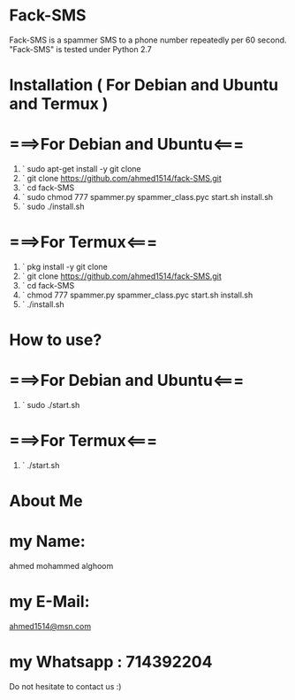 # Fack-SMS
Fack-SMS is a spammer SMS to a phone number repeatedly per 60 second.
 "Fack-SMS" is tested under Python 2.7

# Installation ( For Debian and Ubuntu and Termux )
# ===>For Debian and Ubuntu<===
1. ` sudo apt-get install -y git clone 
2. ` git clone https://github.com/ahmed1514/fack-SMS.git 
3. ` cd fack-SMS 
4. ` sudo chmod 777 spammer.py spammer_class.pyc start.sh install.sh
5. ` sudo ./install.sh 

# ===>For Termux<===
1. ` pkg install -y git clone 
2. ` git clone https://github.com/ahmed1514/fack-SMS.git 
3. ` cd fack-SMS 
4. ` chmod 777 spammer.py spammer_class.pyc start.sh install.sh
5. ` ./install.sh 

# How to use?
# ===>For Debian and Ubuntu<===
1. ` sudo ./start.sh

# ===>For Termux<===
1. ` ./start.sh



# About Me
# my Name: 
  ahmed mohammed alghoom
# my E-Mail:
ahmed1514@msn.com
# my Whatsapp : 714392204

Do not hesitate to contact us :)
